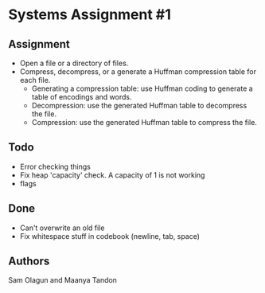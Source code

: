 # Systems Assignment #1

## Assignment

- Open a file or a directory of files.
- Compress, decompress, or a generate a Huffman compression table for each file.
  - Generating a compression table: use Huffman coding to generate a table of encodings and words.
  - Decompression: use the generated Huffman table to decompress the file.
  - Compression: use the generated Huffman table to compress the file.

## Todo

- Error checking things
- Fix heap 'capacity' check. A capacity of 1 is not working
- flags


## Done

- Can't overwrite an old file
- Fix whitespace stuff in codebook (newline, tab, space)

## Authors

Sam Olagun and Maanya Tandon